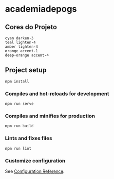 # academiadepogs

## Cores do Projeto
```
cyan darken-3
teal lighten-4
amber lighten-4
orange accent-1
deep-orange accent-4
```

## Project setup
```
npm install
```

### Compiles and hot-reloads for development
```
npm run serve
```

### Compiles and minifies for production
```
npm run build
```

### Lints and fixes files
```
npm run lint
```

### Customize configuration
See [Configuration Reference](https://cli.vuejs.org/config/).
